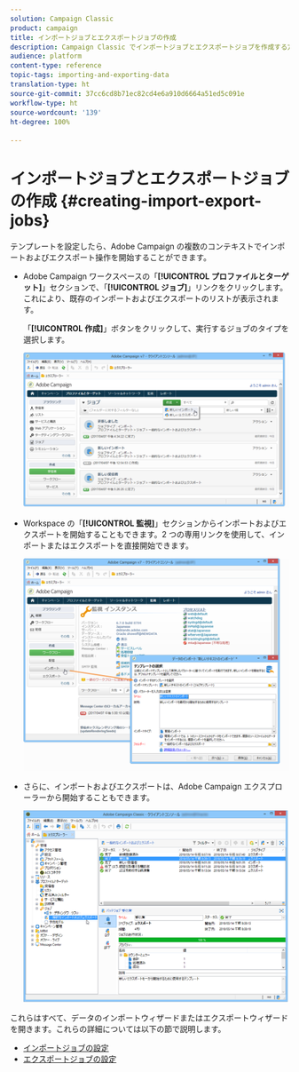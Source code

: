 ```yaml
---
solution: Campaign Classic
product: campaign
title: インポートジョブとエクスポートジョブの作成
description: Campaign Classic でインポートジョブとエクスポートジョブを作成する方法を説明します。
audience: platform
content-type: reference
topic-tags: importing-and-exporting-data
translation-type: ht
source-git-commit: 37cc6cd8b71ec82cd4e6a910d6664a51ed5c091e
workflow-type: ht
source-wordcount: '139'
ht-degree: 100%

---
```



# インポートジョブとエクスポートジョブの作成 {#creating-import-export-jobs}

テンプレートを設定したら、Adobe Campaign の複数のコンテキストでインポートおよびエクスポート操作を開始することができます。

* Adobe Campaign ワークスペースの「**[!UICONTROL プロファイルとターゲット]**」セクションで、「**[!UICONTROL ジョブ]**」リンクをクリックします。これにより、既存のインポートおよびエクスポートのリストが表示されます。

   「**[!UICONTROL 作成]**」ボタンをクリックして、実行するジョブのタイプを選択します。

   ![](assets/s_ncs_user_import_from_home.png)

* Workspace の「**[!UICONTROL 監視]**」セクションからインポートおよびエクスポートを開始することもできます。2 つの専用リンクを使用して、インポートまたはエクスポートを直接開始できます。

   ![](assets/s_ncs_user_import_from_production.png)

* さらに、インポートおよびエクスポートは、Adobe Campaign エクスプローラーから開始することもできます。

   ![](assets/s_ncs_user_export_wizard_launch_from_menu.png)


これらはすべて、データのインポートウィザードまたはエクスポートウィザードを開きます。これらの詳細については以下の節で説明します。

* [インポートジョブの設定](../../platform/using/executing-import-jobs.md)
* [エクスポートジョブの設定](../../platform/using/executing-export-jobs.md)
